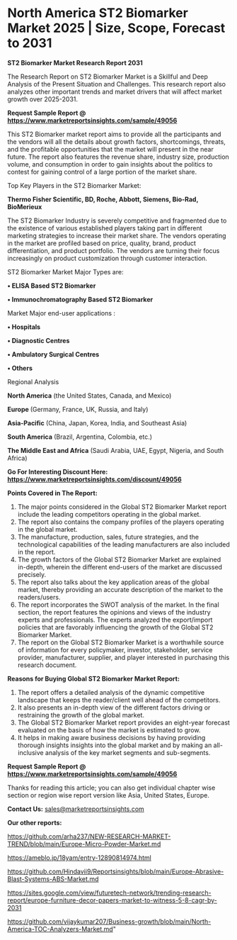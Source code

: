 # North America ST2 Biomarker Market 2025 | Size, Scope, Forecast to 2031

<strong>ST2 Biomarker Market Research Report 2031</strong>

The Research Report on ST2 Biomarker Market is a Skillful and Deep Analysis of the Present Situation and Challenges. This research report also analyzes other important trends and market drivers that will affect market growth over 2025-2031.

<strong>Request Sample Report @ <a href=https://www.marketreportsinsights.com/sample/49056>https://www.marketreportsinsights.com/sample/49056</a></strong>

This ST2 Biomarker market report aims to provide all the participants and the vendors will all the details about growth factors, shortcomings, threats, and the profitable opportunities that the market will present in the near future. The report also features the revenue share, industry size, production volume, and consumption in order to gain insights about the politics to contest for gaining control of a large portion of the market share.

Top Key Players in the ST2 Biomarker Market:

<strong>Thermo Fisher Scientific, BD, Roche, Abbott, Siemens, Bio-Rad, BioMerieux</strong>

The ST2 Biomarker Industry is severely competitive and fragmented due to the existence of various established players taking part in different marketing strategies to increase their market share. The vendors operating in the market are profiled based on price, quality, brand, product differentiation, and product portfolio. The vendors are turning their focus increasingly on product customization through customer interaction.

ST2 Biomarker Market Major Types are:

<strong>•  ELISA Based ST2 Biomarker

•  Immunochromatography Based ST2 Biomarker</strong>

Market Major end-user applications :

<strong>•  Hospitals

•  Diagnostic Centres

•  Ambulatory Surgical Centres

•  Others</strong>

Regional Analysis

</u><strong><b>North America</b></strong> (the United States, Canada, and Mexico)

<strong><b>Europe </b></strong>(Germany, France, UK, Russia, and Italy)

<strong><b>Asia-Pacific</b></strong> (China, Japan, Korea, India, and Southeast Asia)

<strong><b>South America</b></strong> (Brazil, Argentina, Colombia, etc.)

<strong><b>The Middle East and Africa</b></strong> (Saudi Arabia, UAE, Egypt, Nigeria, and South Africa)

<strong>Go For Interesting Discount Here: <a href=https://www.marketreportsinsights.com/discount/49056>https://www.marketreportsinsights.com/discount/49056</a></strong>

<strong>Points Covered in The Report:</strong>
<ol>
  <li>The major points considered in the Global ST2 Biomarker Market report include the leading competitors operating in the global market.</li>
  <li>The report also contains the company profiles of the players operating in the global market.</li>
  <li>The manufacture, production, sales, future strategies, and the technological capabilities of the leading manufacturers are also included in the report.</li>
  <li>The growth factors of the Global ST2 Biomarker Market are explained in-depth, wherein the different end-users of the market are discussed precisely.</li>
  <li>The report also talks about the key application areas of the global market, thereby providing an accurate description of the market to the readers/users.</li>
  <li>The report incorporates the SWOT analysis of the market. In the final section, the report features the opinions and views of the industry experts and professionals. The experts analyzed the export/import policies that are favorably influencing the growth of the Global ST2 Biomarker Market.</li>
  <li>The report on the Global ST2 Biomarker Market is a worthwhile source of information for every policymaker, investor, stakeholder, service provider, manufacturer, supplier, and player interested in purchasing this research document.</li>
</ol>
<strong>Reasons for Buying Global ST2 Biomarker Market Report:</strong>

<ol>
  <li>The report offers a detailed analysis of the dynamic competitive landscape that keeps the reader/client well ahead of the competitors.</li>
  <li>It also presents an in-depth view of the different factors driving or restraining the growth of the global market.</li>
  <li>The Global ST2 Biomarker Market report provides an eight-year forecast evaluated on the basis of how the market is estimated to grow.</li>
  <li>It helps in making aware business decisions by having providing thorough insights insights into the global market and by making an all-inclusive analysis of the key market segments and sub-segments.</li>
</ol>
<strong>Request Sample Report @ <a href=https://www.marketreportsinsights.com/sample/49056>https://www.marketreportsinsights.com/sample/49056</a></strong>


Thanks for reading this article; you can also get individual chapter wise section or region wise report version like Asia, United States, Europe.

<strong>Contact Us:</strong>
sales@marketreportsinsights.com

<strong>Our other reports:</strong>

<a href=https://github.com/arha237/NEW-RESEARCH-MARKET-TREND/blob/main/Europe-Micro-Powder-Market.md>https://github.com/arha237/NEW-RESEARCH-MARKET-TREND/blob/main/Europe-Micro-Powder-Market.md</a>

<a href=https://ameblo.jp/18yam/entry-12890814974.html>https://ameblo.jp/18yam/entry-12890814974.html</a>

<a href=https://github.com/Hindavii9/Reportsinsights/blob/main/Europe-Abrasive-Blast-Systems-ABS-Market.md>https://github.com/Hindavii9/Reportsinsights/blob/main/Europe-Abrasive-Blast-Systems-ABS-Market.md</a>

<a href=https://sites.google.com/view/futuretech-network/trending-research-report/europe-furniture-decor-papers-market-to-witness-5-8-cagr-by-2031>https://sites.google.com/view/futuretech-network/trending-research-report/europe-furniture-decor-papers-market-to-witness-5-8-cagr-by-2031</a>

<a href=https://github.com/vijaykumar207/Business-growth/blob/main/North-America-TOC-Analyzers-Market.md>https://github.com/vijaykumar207/Business-growth/blob/main/North-America-TOC-Analyzers-Market.md</a>"

